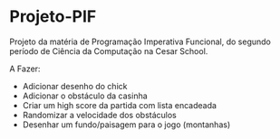 # Projeto-PIF
Projeto da matéria de Programação Imperativa Funcional, do segundo período de Ciência da Computação na Cesar School. 

A Fazer:
- Adicionar desenho do chick
- Adicionar o obstáculo da casinha
- Criar um high score da partida com lista encadeada
- Randomizar a velocidade dos obstáculos
- Desenhar um fundo/paisagem  para o jogo (montanhas)

